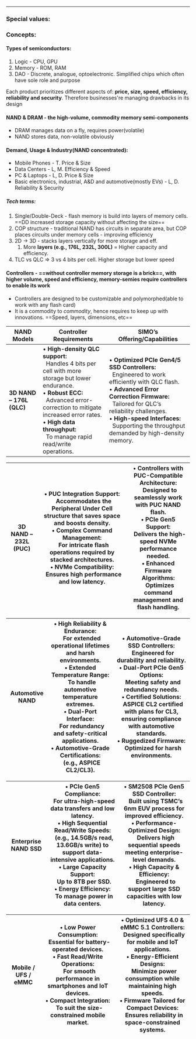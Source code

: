 ***
### Special values:

### Concepts:

#### Types of semiconductors: 
1. Logic - CPU, GPU 
2. Memory - ROM, RAM 
3. DAO - Discrete, analogue, optoelectronic. Simplified chips which often have sole role and purpose

Each product prioritizes different aspects of: **price, size, speed, efficiency, reliability and security**. Therefore businesses're managing drawbacks in its design 

#### NAND & DRAM - the high-volume, commodity memory semi-components
- DRAM manages data on a fly, requires power(volatile)
- NAND stores data, non-volatile obviously 

#### Demand, Usage & Industry(NAND concentrated):
- Mobile Phones - T. Price & Size 
- Data Centers - L, M. Efficiency & Speed 
- PC & Laptops - L, D. Price & Size 
- Basic electronics, industrial, A&D and automotive(mostly EVs) - L, D. Reliability & Security

##### Tech terms:
1. Single/Double-Deck - flash memory is build into layers of memory cells. ==DD increased storage capacity without affecting the size==
2. COP structure - traditional NAND has circuits in separate area, but COP places circuits under memory cells - improving efficiency 
3. 2D -> 3D - stacks layers vertically for more storage and eff. 
	1. More **layers (e.g., 176L, 232L, 300L)** = Higher capacity and efficiency.
4. TLC vs QLC => 3 vs 4 bits per cell. Higher storage but lower speed  

#### Controllers - ==without controller memory storage is a brick==, with higher volume, speed and efficiency, memory-semies require controllers to enable its work 
- Controllers are designed to be customizable and polymorphed(able to work with any flash card)
- It is a commodity to *commodity*, hence requires to keep up with innovations. ==Speed, layers, dimensions, etc==



| **NAND Models**          | **Controller Requirements**                                                                                                                                                                                                                                                     | **SIMO’s Offering/Capabilities**                                                                                                                                                                                                                                                                        |
| ------------------------ | ------------------------------------------------------------------------------------------------------------------------------------------------------------------------------------------------------------------------------------------------------------------------------- | ------------------------------------------------------------------------------------------------------------------------------------------------------------------------------------------------------------------------------------------------------------------------------------------------------- |
| **3D NAND – 176L (QLC)** | • **High-density QLC support:**  <br>  Handles 4 bits per cell with more storage but lower endurance.  <br>• **Robust ECC:**  <br>  Advanced error-correction to mitigate increased error rates.  <br>• **High data throughput:**  <br>  To manage rapid read/write operations. | • **Optimized PCIe Gen4/5 SSD Controllers:**  <br>  Engineered to work efficiently with QLC flash.  <br>• **Advanced Error Correction Firmware:**  <br>  Tailored for QLC’s reliability challenges.  <br>• **High-speed Interfaces:**  <br>  Supporting the throughput demanded by high-density memory. |

| **3D NAND – 232L (PUC)** | • **PUC Integration Support:**  <br>  Accommodates the Peripheral Under Cell structure that saves space and boosts density.  <br>• **Complex Command Management:**  <br>  For intricate flash operations required by stacked architectures.  <br>• **NVMe Compatibility:**  <br>  Ensures high performance and low latency. | • **Controllers with PUC-Compatible Architecture:**  <br>  Designed to seamlessly work with PUC NAND flash.  <br>• **PCIe Gen5 Support:**  <br>  Delivers the high-speed NVMe performance needed.  <br>• **Enhanced Firmware Algorithms:**  <br>  Optimizes command management and flash handling. |
| ------------------------ | --------------------------------------------------------------------------------------------------------------------------------------------------------------------------------------------------------------------------------------------------------------------------------------------------------------------------- | -------------------------------------------------------------------------------------------------------------------------------------------------------------------------------------------------------------------------------------------------------------------------------------------------- |

| **Automotive NAND** | • **High Reliability & Endurance:**  <br>  For extended operational lifetimes and harsh environments.  <br>• **Extended Temperature Range:**  <br>  To handle automotive temperature extremes.  <br>• **Dual-Port Interface:**  <br>  For redundancy and safety-critical applications.  <br>• **Automotive-Grade Certifications:**  <br>  (e.g., ASPICE CL2/CL3). | • **Automotive-Grade SSD Controllers:**  <br>  Engineered for durability and reliability.  <br>• **Dual-Port PCIe Gen5 Options:**  <br>  Meeting safety and redundancy needs.  <br>• **Certified Solutions:**  <br>  ASPICE CL2 certified with plans for CL3, ensuring compliance with automotive standards.  <br>• **Ruggedized Firmware:**  <br>  Optimized for harsh environments. |
| ------------------- | ----------------------------------------------------------------------------------------------------------------------------------------------------------------------------------------------------------------------------------------------------------------------------------------------------------------------------------------------------------------- | ------------------------------------------------------------------------------------------------------------------------------------------------------------------------------------------------------------------------------------------------------------------------------------------------------------------------------------------------------------------------------------- |

| **Enterprise NAND SSD** | • **PCIe Gen5 Compliance:**  <br>  For ultra-high-speed data transfers and low latency.  <br>• **High Sequential Read/Write Speeds:**  <br>  (e.g., 14.5GB/s read, 13.6GB/s write) to support data-intensive applications.  <br>• **Large Capacity Support:**  <br>  Up to 8TB per SSD.  <br>• **Energy Efficiency:**  <br>  To manage power in data centers. | • **SM2508 PCIe Gen5 SSD Controller:**  <br>  Built using TSMC’s 6nm EUV process for improved efficiency.  <br>• **Performance-Optimized Design:**  <br>  Delivers high sequential speeds meeting enterprise-level demands.  <br>• **High Capacity & Efficiency:**  <br>  Engineered to support large SSD capacities with low latency. |
| ----------------------- | ------------------------------------------------------------------------------------------------------------------------------------------------------------------------------------------------------------------------------------------------------------------------------------------------------------------------------------------------------------- | -------------------------------------------------------------------------------------------------------------------------------------------------------------------------------------------------------------------------------------------------------------------------------------------------------------------------------------- |

| **Mobile / UFS / eMMC** | • **Low Power Consumption:**  <br>  Essential for battery-operated devices.  <br>• **Fast Read/Write Operations:**  <br>  For smooth performance in smartphones and IoT devices.  <br>• **Compact Integration:**  <br>  To suit the size-constrained mobile market. | • **Optimized UFS 4.0 & eMMC 5.1 Controllers:**  <br>  Designed specifically for mobile and IoT applications.  <br>• **Energy-Efficient Designs:**  <br>  Minimize power consumption while maintaining high speeds.  <br>• **Firmware Tailored for Compact Devices:**  <br>  Ensures reliability in space-constrained systems. |
| ----------------------- | ------------------------------------------------------------------------------------------------------------------------------------------------------------------------------------------------------------------------------------------------------------------- | ------------------------------------------------------------------------------------------------------------------------------------------------------------------------------------------------------------------------------------------------------------------------------------------------------------------------------ |